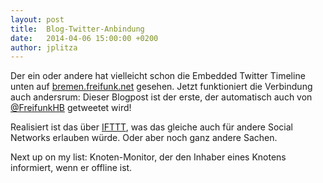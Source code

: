 ```yaml
---
layout: post
title:  Blog-Twitter-Anbindung
date:   2014-04-06 15:00:00 +0200
author: jplitza
---
```


Der ein oder andere hat vielleicht schon die Embedded Twitter Timeline unten
auf [bremen.freifunk.net] gesehen. Jetzt funktioniert die Verbindung auch
andersrum: Dieser Blogpost ist der erste, der automatisch auch von
[@FreifunkHB] getweetet wird!

Realisiert ist das über [IFTTT], was das gleiche auch für andere Social Networks erlauben würde. Oder aber noch ganz andere Sachen.

Next up on my list: Knoten-Monitor, der den Inhaber eines Knotens informiert, wenn er offline ist.

[bremen.freifunk.net]: http://bremen.freifunk.net/
[@FreifunkHB]: https://twitter.com/FreifunkHB
[IFTTT]: https://ifttt.com/
